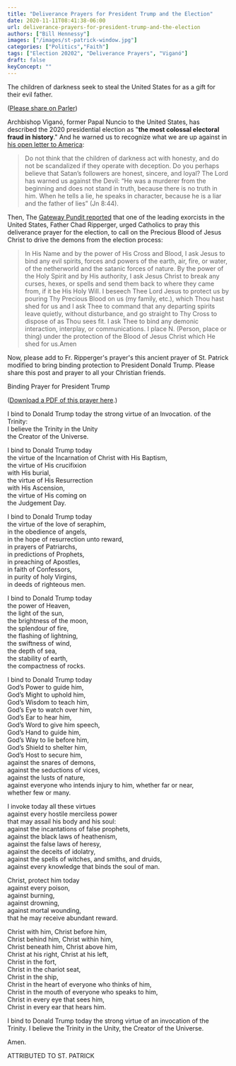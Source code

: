 ```yaml
---
title: "Deliverance Prayers for President Trump and the Election"
date: 2020-11-11T08:41:38-06:00
url: deliverance-prayers-for-president-trump-and-the-election
authors: ["Bill Hennessy"]
images: ["/images/st-patrick-window.jpg"]
categories: ["Politics","Faith"]
tags: ["Election 20202", "Deliverance Prayers", "Viganó"]
draft: false
keyConcept: ""
---
```


The children of darkness seek to steal the United States for as a gift for their evil father. 

([Please share on Parler](https://parler.com/new-post?message=https://hennessysview.com/deliverance-prayers-for-president-trump-and-the-election))

Archbishop Viganó, former Papal Nuncio to the United States, has described the 2020 presidential election as "**the most colossal electoral fraud in history**." And he warned us to recognize what we are up against in [his open letter to America](https://www.lifesitenews.com/opinion/vigano-america-is-in-midst-of-colossal-electoral-fraud-we-must-pray-now-to-defeat-enemy):

> Do not think that the children of darkness act with honesty, and do not be scandalized if they operate with deception. Do you perhaps believe that Satan’s followers are honest, sincere, and loyal? The Lord has warned us against the Devil: “He was a murderer from the beginning and does not stand in truth, because there is no truth in him. When he tells a lie, he speaks in character, because he is a liar and the father of lies” (Jn 8:44).

Then, The [Gateway Pundit reported](https://www.thegatewaypundit.com/2020/11/catholic-exorcist-fr-chad-ripperger-calls-faithful-recite-prayer-bind-evil-spirits-satanic-forces-election-oddities-resolved/) that one of the leading exorcists in the United States, Father Chad Ripperger, urged Catholics to pray this deliverance prayer for the election, to call on the Precious Blood of Jesus Christ to drive the demons from the election process:

> In His Name and by the power of His Cross and Blood, I ask Jesus to bind any evil spirits, forces and powers of the earth, air, fire, or water, of the netherworld and the satanic forces of nature. By the power of the Holy Spirit and by His authority, I ask Jesus Christ to break any curses, hexes, or spells and send them back to where they came from, if it be His Holy Will. I beseech Thee Lord Jesus to protect us by pouring Thy Precious Blood on us (my family, etc.), which Thou hast shed for us and I ask Thee to command that any departing spirits leave quietly, without disturbance, and go straight to Thy Cross to dispose of as Thou sees fit. I ask Thee to bind any demonic interaction, interplay, or communications. I place N. (Person, place or thing) under the protection of the Blood of Jesus Christ which He shed for us.Amen


Now, please add to Fr. Ripperger's prayer's this ancient prayer of St. Patrick modified to bring binding protection to President Donald Trump. Please share this post and prayer to all your Christian friends. 

Binding Prayer for President Trump

([Download a PDF of this prayer here](https://www.dropbox.com/s/m29u2fblcmkrxuq/Binding%20Prayer%20Donald%20Trump.pdf?dl=0).)

I bind to Donald Trump today 
the strong virtue of an Invocation. 
 of the Trinity:   
I believe the Trinity in the Unity   
the Creator of the Universe.  

I bind to Donald Trump today   
the virtue of the Incarnation of 
 Christ with His Baptism,  
the virtue of His crucifixion  
with His burial,  
the virtue of His Resurrection  
with His Ascension,  
the virtue of His coming on  
the Judgement Day.  

I bind to Donald Trump today  
the virtue of the love of seraphim,  
in the obedience of angels,  
in the hope of resurrection unto reward,  
in prayers of Patriarchs,  
in predictions of Prophets,  
in preaching of Apostles,  
in faith of Confessors,  
in purity of holy Virgins,  
in deeds of righteous men.  

I bind to Donald Trump today   
the power of Heaven,  
the light of the sun,  
the brightness of the moon,   
the splendour of fire,  
the flashing of lightning,   
the swiftness of wind,  
the depth of sea,  
the stability of earth,  
the compactness of rocks.  

I bind to Donald Trump today  
God’s Power to guide him,  
God’s Might to uphold him,  
God’s Wisdom to teach him,  
God’s Eye to watch over him,  
God’s Ear to hear him,  
God’s Word to give him speech,  
God’s Hand to guide him,  
God’s Way to lie before him,  
God’s Shield to shelter him,  
God’s Host to secure him,  
against the snares of demons,  
against the seductions of vices,  
against the lusts of nature,  
against everyone who intends 
 injury to him, 
 whether far or near,  
 whether few or many. 

I invoke today all these virtues  
against every hostile merciless power  
that may assail his body and his soul:  
against the incantations of false prophets,  
against the black laws of heathenism,  
against the false laws of heresy,  
against the deceits of idolatry,  
against the spells of witches, and smiths, and druids,  
against every knowledge that binds the soul of man.  

Christ, protect him today  
 against every poison,  
 against burning,  
 against drowning,  
 against mortal wounding,   
that he may receive abundant reward.   

Christ with him, Christ before him,  
Christ behind him, Christ within him,  
Christ beneath him, Christ above him,  
Christ at his right, Christ at his left,  
Christ in the fort,  
Christ in the chariot seat,  
Christ in the ship,  
Christ in the heart of everyone who thinks of him,  
Christ in the mouth of everyone who speaks to him,  
Christ in every eye that sees him,  
Christ in every ear that hears him.  

I bind to Donald Trump today the strong virtue of an invocation  of the Trinity. I believe the Trinity in the Unity, the Creator  of the Universe.  

Amen. 

ATTRIBUTED TO ST. PATRICK

